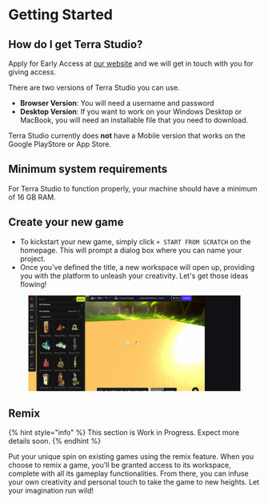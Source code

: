 # Getting Started

## How do I get Terra Studio?

Apply for Early Access at [our website](https://www.letsterra.com/) and we will get in touch with you for giving access.

There are two versions of Terra Studio you can use.

* **Browser Version**: You will need a username and password
* **Desktop Version**: If you want to work on your Windows Desktop or MacBook, you will need an installable file that you need to download.&#x20;

Terra Studio currently does **not** have a Mobile version that works on the Google PlayStore or App Store.

## Minimum system requirements

For Terra Studio to function properly, your machine should have a minimum of 16 GB RAM.

## Create your new game

* To kickstart your new game, simply click  `+ START FROM SCRATCH` on the homepage. This will prompt a dialog box where you can name your project.&#x20;
* Once you've defined the title, a new workspace will open up, providing you with the platform to unleash your creativity. Let's get those ideas flowing!

<figure><img src="../../.gitbook/assets/image (7).png" alt=""><figcaption></figcaption></figure>

## Remix

{% hint style="info" %}
This section is Work in Progress. Expect more details soon.&#x20;
{% endhint %}

Put your unique spin on existing games using the remix feature. When you choose to remix a game, you'll be granted access to its workspace, complete with all its gameplay functionalities. From there, you can infuse your own creativity and personal touch to take the game to new heights. Let your imagination run wild!







